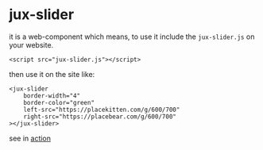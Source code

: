 # jux-slider

it is a web-component which means, to use it include the `jux-slider.js` on your website.

```<script src="jux-slider.js"></script>```

then use it on the site like:

````
<jux-slider
    border-width="4"
    border-color="green"
    left-src="https://placekitten.com/g/600/700"
    right-src="https://placebear.com/g/600/700"
></jux-slider>
````

see in [action](https://sladwig.github.io/jux-slider/)